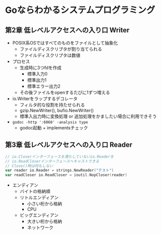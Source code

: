 # Goならわかるシステムプログラミング

## 第2章 低レベルアクセスへの入り口 Writer
- POSIX系OSではすべてのものをファイルとして抽象化
  - ファイルディスクリプタが割り当てられる
  - ファイルディスクリプタは数値
- プロセス
  - 生成時に3つfdを作成
    - 標準入力0
    - 標準出力1
    - 標準エラー出力2
  - その後ファイルをopenするたびに1ずつ増える
- io.Writerをラップするデコレータ
  - フィルタ的な役割を持たせられる
  - gzip.NewWriter(), bufio.NewWriter()
  - 標準入出力時に変換処理 or 追加処理をかましたい場合に利用できそう
- `godoc -http ':6060' -analysis type`
  - godoc起動 + implementsチェック

## 第3章 低レベルアクセスへの入り口 Reader
```go
// io.Closerインターフェースを満たしていないio.Readerを
// io.ReadCloserインターフェースへキャストできる
// Close()時は何もしない
var reader io.Reader = strings.NewReader("テスト")
var readCloser io.ReadCloser = ioutil.NopCloser(reader)
```

- エンディアン
  - バイトの格納順
  - リトルエンディアン
    - 小さい桁から格納
    - CPU
  - ビッグエンディアン
    - 大きい桁から格納
    - ネットワーク
